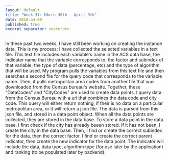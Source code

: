 ```yaml
---
layout: default
title: "Week 31: MArch 30th - April 9th"
date: 2018-o4-09
published: true
excerpt_separator: <excerpt>
---
```

In these past two weeks, I have still been working on creating the instance data. This is my process:<excerpt>
I have collected the selected variables in a text file. This text file includes each variable's name in the ACS data base, the indicator name that the variable corresponds to, the factor and subindex of that variable, the type of data (percentage, etc) and the type of algorithm that will be used. My program pulls the variables from this text file and then searches a second file for the query code that corresponds to the variable name. Then, it pulls metropolitan area codes from another file that was downloaded from the Census bureau's website. Together, these "DataCodes" and "CityCodes" are used to create data points. 
I query data from the Census Bureau with a url that combines the data code and city code. This query will either return nothing, if their is no data on a particular metropolitan area, or it will return a json file. The data is parsed from this json file, and stored in a data point object. When all the data points are collected, they are stored in the data base.
To store a data point in the data base, I first check if the city has already beeen stored. If it has not been, I create the city in the data base. Then, I find or create the correct subindex for the data, then the correct factor. I find or create the correct parent indicator, then create the new indicator for the data point. The indicator will include the data, data type, algorithm type (for use later by the application) and ranking (to be populated later by backend). 
